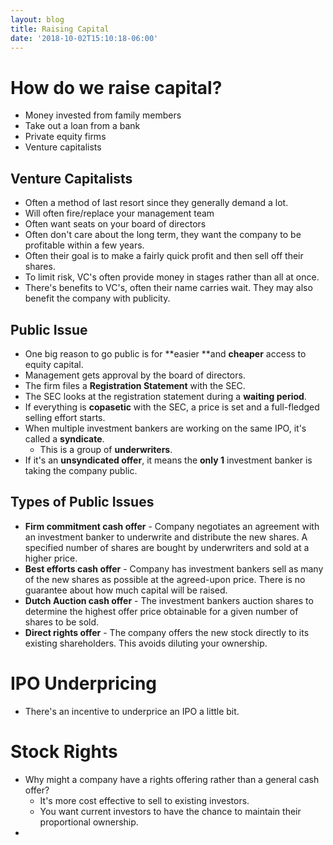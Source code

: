 ```yaml
---
layout: blog
title: Raising Capital
date: '2018-10-02T15:10:18-06:00'
---
```

# How do we raise capital?

* Money invested from family members
* Take out a loan from a bank
* Private equity firms
* Venture capitalists

## Venture Capitalists

* Often a method of last resort since they generally demand a lot.
* Will often fire/replace your management team 
* Often want seats on your board of directors
* Often don't care about the long term, they want the company to be profitable within a few years.
* Often their goal is to make a fairly quick profit and then sell off their shares.
* To limit risk, VC's often provide money in stages rather than all at once.
* There's benefits to VC's, often their name carries wait. They may also benefit the company with publicity.

## Public Issue

* One big reason to go public is for **easier **and **cheaper** access to equity capital.
* Management gets approval by the board of directors.
* The firm files a **Registration Statement** with the SEC.
* The SEC looks at the registration statement during a **waiting period**.
* If everything is **copasetic** with the SEC, a price is set and a full-fledged selling effort starts.
* When multiple investment bankers are working on the same IPO, it's called a **syndicate**. 
  * This is a group of **underwriters**.
* If it's an **unsyndicated offer**, it means the **only 1** investment banker is taking the company public.

## Types of Public Issues

* **Firm commitment cash offer** - Company negotiates an agreement with an investment banker to underwrite and distribute the new shares. A specified number of shares are bought by underwriters and sold at a higher price.
* **Best efforts cash offer** - Company has investment bankers sell as many of the new shares as possible at the agreed-upon price. There is no guarantee about how much capital will be raised.
* **Dutch Auction cash offer** - The investment bankers auction shares to determine the highest offer price obtainable for a given number of shares to be sold. 
* **Direct rights offer** - The company offers the new stock directly to its existing shareholders. This avoids diluting your ownership. 

# IPO Underpricing

* There's an incentive to underprice an IPO a little bit.

# Stock Rights

* Why might a company have a rights offering rather than a general cash offer?
  * It's more cost effective to sell to existing investors.
  * You want current investors to have the chance to maintain their proportional ownership.
*

